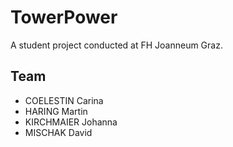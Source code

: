 # TowerPower
A student project conducted at FH Joanneum Graz.

## Team
- COELESTIN Carina
- HARING Martin
- KIRCHMAIER Johanna
- MISCHAK David
